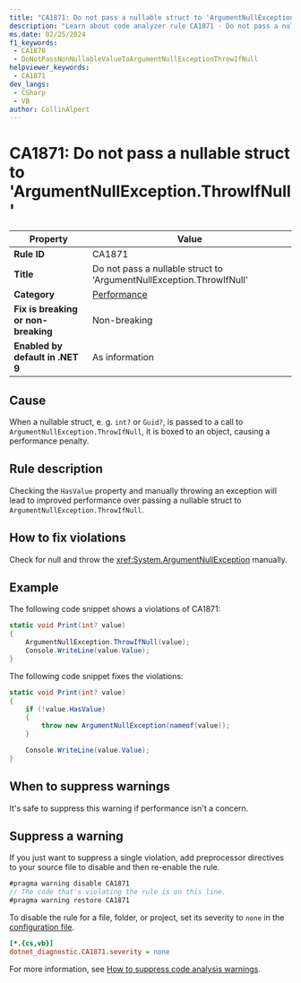 ```yaml
---
title: "CA1871: Do not pass a nullable struct to 'ArgumentNullException.ThrowIfNull'"
description: "Learn about code analyzer rule CA1871 - Do not pass a nullable struct to 'ArgumentNullException.ThrowIfNull'"
ms.date: 02/25/2024
f1_keywords:
 - CA1870
 - DoNotPassNonNullableValueToArgumentNullExceptionThrowIfNull
helpviewer_keywords:
 - CA1871
dev_langs:
 - CSharp
 - VB
author: CollinAlpert
---
```


# CA1871: Do not pass a nullable struct to 'ArgumentNullException.ThrowIfNull'

| Property                            | Value                                                                |
|-------------------------------------|----------------------------------------------------------------------|
| **Rule ID**                         | CA1871                                                               |
| **Title**                           | Do not pass a nullable struct to 'ArgumentNullException.ThrowIfNull' |
| **Category**                        | [Performance](performance-warnings.md)                               |
| **Fix is breaking or non-breaking** | Non-breaking                                                         |
| **Enabled by default in .NET 9**    | As information                                                       |

## Cause

When a nullable struct, e. g. `int?` or `Guid?`, is passed to a call to `ArgumentNullException.ThrowIfNull`, it is boxed to an object, causing a performance penalty.

## Rule description

Checking the `HasValue` property and manually throwing an exception will lead to improved performance over passing a nullable struct to `ArgumentNullException.ThrowIfNull`.

## How to fix violations

Check for null and throw the <xref:System.ArgumentNullException> manually.

## Example

The following code snippet shows a violations of CA1871:

```csharp
static void Print(int? value)
{
    ArgumentNullException.ThrowIfNull(value);
    Console.WriteLine(value.Value);
}
```

The following code snippet fixes the violations:

```csharp
static void Print(int? value)
{
    if (!value.HasValue)
    {
        throw new ArgumentNullException(nameof(value));
    }

    Console.WriteLine(value.Value);
}
```

## When to suppress warnings

It's safe to suppress this warning if performance isn't a concern.

## Suppress a warning

If you just want to suppress a single violation, add preprocessor directives to your source file to disable and then re-enable the rule.

```csharp
#pragma warning disable CA1871
// The code that's violating the rule is on this line.
#pragma warning restore CA1871
```

To disable the rule for a file, folder, or project, set its severity to `none` in the [configuration file](../configuration-files.md).

```ini
[*.{cs,vb}]
dotnet_diagnostic.CA1871.severity = none
```

For more information, see [How to suppress code analysis warnings](../suppress-warnings.md).
